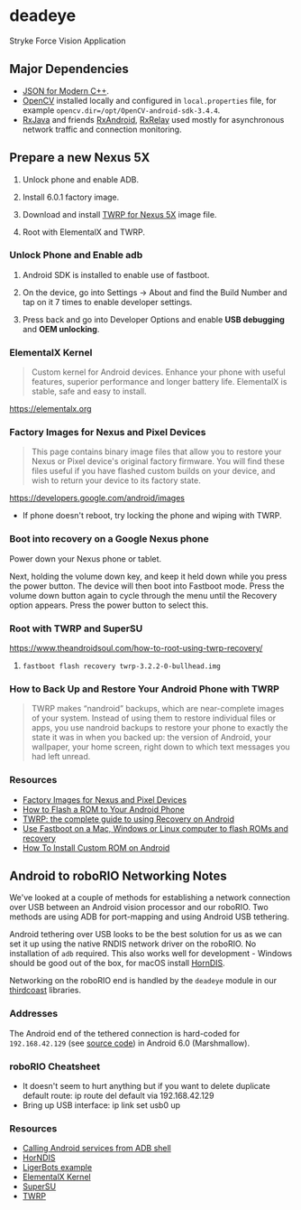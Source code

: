 # deadeye

Stryke Force Vision Application

## Major Dependencies

-   [JSON for Modern C++](https://github.com/nlohmann/json).
-   [OpenCV](https://opencv.org/releases.html) installed locally and configured in `local.properties` file, for example `opencv.dir=/opt/OpenCV-android-sdk-3.4.4`.
- [RxJava](https://github.com/ReactiveX/RxJava) and friends [RxAndroid](https://github.com/ReactiveX/RxAndroid), [RxRelay](https://github.com/JakeWharton/RxRelay) used mostly for asynchronous network traffic and connection monitoring.

## Prepare a new Nexus 5X

1.  Unlock phone and enable ADB.

2.  Install 6.0.1 factory image.

3.  Download and install [TWRP for Nexus 5X](https://twrp.me/lg/lgnexus5x.html) image file.

4.  Root with ElementalX and TWRP.

### Unlock Phone and Enable adb

1.  Android SDK is installed to enable use of fastboot.

2.  On the device, go into Settings -> About and find the Build Number and tap on it 7 times to enable developer settings.

3.  Press back and go into Developer Options and enable **USB debugging** and **OEM unlocking**.

### ElementalX Kernel

> Custom kernel for Android devices. Enhance your phone with useful features, superior performance and longer battery life. ElementalX is stable, safe and easy to install.

<https://elementalx.org>

### Factory Images for Nexus and Pixel Devices

> This page contains binary image files that allow you to restore your Nexus or Pixel device's original factory firmware. You will find these files useful if you have flashed custom builds on your device, and wish to return your device to its factory state.

<https://developers.google.com/android/images>

-   If phone doesn't reboot, try locking the phone and wiping with TWRP.

### Boot into recovery on a Google Nexus phone

Power down your Nexus phone or tablet.

Next, holding the volume down key, and keep it held down while you press the power button. The device will then boot into Fastboot mode. Press the volume down button again to cycle through the menu until the Recovery option appears. Press the power button to select this.

### Root with TWRP and SuperSU

<https://www.theandroidsoul.com/how-to-root-using-twrp-recovery/>

1.  `fastboot flash recovery twrp-3.2.2-0-bullhead.img`

### How to Back Up and Restore Your Android Phone with TWRP

> TWRP makes “nandroid” backups, which are near-complete images of your system. Instead of using them to restore individual files or apps, you use nandroid backups to restore your phone to exactly the state it was in when you backed up: the version of Android, your wallpaper, your home screen, right down to which text messages you had left unread.

### Resources

-   [Factory Images for Nexus and Pixel Devices](https://developers.google.com/android/images)
-   [How to Flash a ROM to Your Android Phone](https://lifehacker.com/how-to-flash-a-rom-to-your-android-phone-30885281)
-   [TWRP: the complete guide to using Recovery on Android](http://www.androidtipsandhacks.com/root/twrp-the-complete-guide-to-using-recovery-on-android/)
-   [Use Fastboot on a Mac, Windows or Linux computer to flash ROMs and recovery](http://www.androidtipsandhacks.com/root/fastboot-mac-linux-recovery/)
-   [How To Install Custom ROM on Android](https://www.xda-developers.com/how-to-install-custom-rom-android/)

## Android to roboRIO Networking Notes

We've looked at a couple of methods for establishing a network connection over USB between an Android vision processor and our roboRIO. Two methods are using ADB for port-mapping and using Android USB tethering.

Android tethering over USB looks to be the best solution for us as we can set it up using the native RNDIS network driver on the roboRIO. No installation of `adb` required.  This also works well for development - Windows should be good out of the box, for macOS install [HornDIS](http://joshuawise.com/horndis).

Networking on the roboRIO end is handled by the `deadeye` module in our [thirdcoast](https://github.com/strykeforce/thirdcoast) libraries.

### Addresses

The Android end of the tethered connection is hard-coded for `192.168.42.129` (see [source code][usb_near_iface_addr]) in Android 6.0 (Marshmallow).

### roboRIO Cheatsheet

-   It doesn't seem to hurt anything but if you want to delete duplicate default route:
          ip route del default via 192.168.42.129
-   Bring up USB interface:
          ip link set usb0 up

### Resources

-   [Calling Android services from ADB shell](http://ktnr74.blogspot.com/2014/09/calling-android-services-from-adb-shell.html)
-   [HorNDIS](http://joshuawise.com/horndis)
-   [LigerBots example](https://github.com/ligerbots/Steamworks2017Vision)
-   [ElementalX Kernel](https://elementalx.org)
-   [SuperSU](http://www.supersu.com)
-   [TWRP](https://twrp.me)

[usb_near_iface_addr]: https://github.com/aosp-mirror/platform_frameworks_base/blob/marshmallow-release/services/core/java/com/android/server/connectivity/Tethering.java#L110
